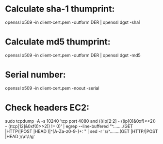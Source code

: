 # Calculate sha-1 thumprint: 
openssl x509 -in client-cert.pem -outform DER | openssl dgst -sha1

# Calculate md5 thumprint: 
openssl x509 -in client-cert.pem -outform DER | openssl dgst -md5

# Serial number: 
openssl x509 -in client-cert.pem -noout -serial

# Check headers EC2: 
sudo tcpdump -A -s 10240 'tcp port 4080 and (((ip[2:2] - ((ip[0]&0xf)<<2)) - ((tcp[12]&0xf0)>>2)) != 0)' | egrep --line-buffered "^........(GET |HTTP/|POST |HEAD )|^[A-Za-z0-9-]+: " | sed -r 's/^........(GET |HTTP/|POST |HEAD )/\n\1/g'
